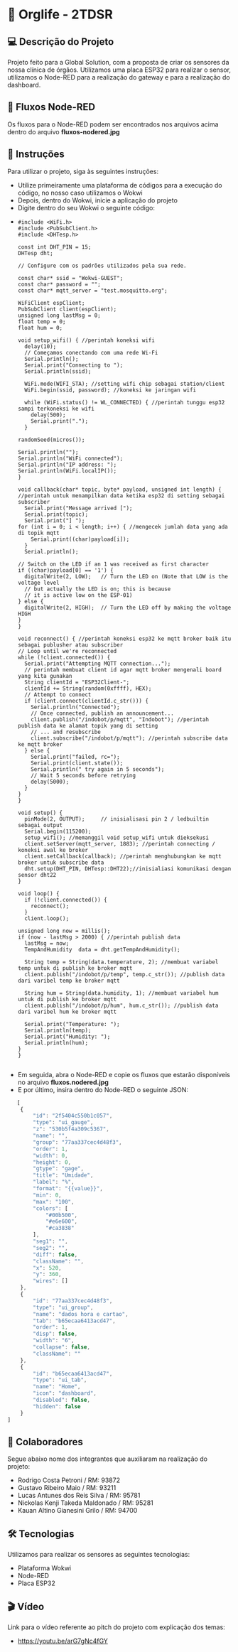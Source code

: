 #  🥼 **Orglife - 2TDSR**

## 💻 Descrição do Projeto
Projeto feito para a Global Solution, com a proposta de criar os sensores da nossa clínica de órgãos. Utilizamos uma placa ESP32 para realizar o sensor, utilizamos o Node-RED para a realização do gateway e para a realização do dashboard.

## 💎 Fluxos Node-RED 
Os fluxos para o Node-RED podem ser encontrados nos arquivos acima dentro do arquivo **fluxos-nodered.jpg**

## 📝 Instruções
Para utilizar o projeto, siga às seguintes instruções:
- Utilize primeiramente uma plataforma de códigos para a execução do código, no nosso caso utilizamos o Wokwi
- Depois, dentro do Wokwi, inicie a aplicação do projeto
- Digite dentro do seu Wokwi o seguinte código:
- ```
  #include <WiFi.h>
  #include <PubSubClient.h>
  #include <DHTesp.h>

  const int DHT_PIN = 15;
  DHTesp dht; 

  // Configure com os padrões utilizados pela sua rede.

  const char* ssid = "Wokwi-GUEST";
  const char* password = "";
  const char* mqtt_server = "test.mosquitto.org";

  WiFiClient espClient;
  PubSubClient client(espClient);
  unsigned long lastMsg = 0;
  float temp = 0;
  float hum = 0;

  void setup_wifi() { //perintah koneksi wifi
    delay(10);
    // Começamos conectando com uma rede Wi-Fi
    Serial.println();
    Serial.print("Connecting to ");
    Serial.println(ssid);

    WiFi.mode(WIFI_STA); //setting wifi chip sebagai station/client
    WiFi.begin(ssid, password); //koneksi ke jaringan wifi

    while (WiFi.status() != WL_CONNECTED) { //perintah tunggu esp32 sampi terkoneksi ke wifi
      delay(500);
      Serial.print(".");
    }

  randomSeed(micros());

  Serial.println("");
  Serial.println("WiFi connected");
  Serial.println("IP address: ");
  Serial.println(WiFi.localIP());
  }

  void callback(char* topic, byte* payload, unsigned int length) { //perintah untuk menampilkan data ketika esp32 di setting sebagai subscriber
    Serial.print("Message arrived [");
    Serial.print(topic);
    Serial.print("] ");
  for (int i = 0; i < length; i++) { //mengecek jumlah data yang ada di topik mqtt
      Serial.print((char)payload[i]);
    }
    Serial.println();

  // Switch on the LED if an 1 was received as first character
  if ((char)payload[0] == '1') {
    digitalWrite(2, LOW);   // Turn the LED on (Note that LOW is the voltage level
    // but actually the LED is on; this is because
    // it is active low on the ESP-01)
  } else {
    digitalWrite(2, HIGH);  // Turn the LED off by making the voltage HIGH
  }
  }

  void reconnect() { //perintah koneksi esp32 ke mqtt broker baik itu sebagai publusher atau subscriber
  // Loop until we're reconnected
  while (!client.connected()) {
    Serial.print("Attempting MQTT connection...");
    // perintah membuat client id agar mqtt broker mengenali board yang kita gunakan
    String clientId = "ESP32Client-";
    clientId += String(random(0xffff), HEX);
    // Attempt to connect
    if (client.connect(clientId.c_str())) {
      Serial.println("Connected");
      // Once connected, publish an announcement...
      client.publish("/indobot/p/mqtt", "Indobot"); //perintah publish data ke alamat topik yang di setting
      // ... and resubscribe
      client.subscribe("/indobot/p/mqtt"); //perintah subscribe data ke mqtt broker
    } else {
      Serial.print("failed, rc=");
      Serial.print(client.state());
      Serial.println(" try again in 5 seconds");
      // Wait 5 seconds before retrying
      delay(5000);
    }
  }
  }

  void setup() {
    pinMode(2, OUTPUT);     // inisialisasi pin 2 / ledbuiltin sebagai output
    Serial.begin(115200);
    setup_wifi(); //memanggil void setup_wifi untuk dieksekusi
    client.setServer(mqtt_server, 1883); //perintah connecting / koneksi awal ke broker
    client.setCallback(callback); //perintah menghubungkan ke mqtt broker untuk subscribe data
    dht.setup(DHT_PIN, DHTesp::DHT22);//inisialiasi komunikasi dengan sensor dht22
  }

  void loop() {
    if (!client.connected()) {
      reconnect();
    }
    client.loop();

  unsigned long now = millis();
  if (now - lastMsg > 2000) { //perintah publish data
    lastMsg = now;
    TempAndHumidity  data = dht.getTempAndHumidity();

    String temp = String(data.temperature, 2); //membuat variabel temp untuk di publish ke broker mqtt
    client.publish("/indobot/p/temp", temp.c_str()); //publish data dari varibel temp ke broker mqtt
    
    String hum = String(data.humidity, 1); //membuat variabel hum untuk di publish ke broker mqtt
    client.publish("/indobot/p/hum", hum.c_str()); //publish data dari varibel hum ke broker mqtt

    Serial.print("Temperature: ");
    Serial.println(temp);
    Serial.print("Humidity: ");
    Serial.println(hum);
  }
  }
 

- Em seguida, abra o Node-RED e copie os fluxos que estarão disponíveis no arquivo **fluxos.nodered.jpg**
- E por último, insira dentro do Node-RED o seguinte JSON:
```js
   [
    {
        "id": "2f5404c550b1c057",
        "type": "ui_gauge",
        "z": "530b5f4a309c5367",
        "name": "",
        "group": "77aa337cec4d48f3",
        "order": 1,
        "width": 0,
        "height": 0,
        "gtype": "gage",
        "title": "Umidade",
        "label": "%",
        "format": "{{value}}",
        "min": 0,
        "max": "100",
        "colors": [
            "#00b500",
            "#e6e600",
            "#ca3838"
        ],
        "seg1": "",
        "seg2": "",
        "diff": false,
        "className": "",
        "x": 520,
        "y": 360,
        "wires": []
    },
    {
        "id": "77aa337cec4d48f3",
        "type": "ui_group",
        "name": "dados hora e cartao",
        "tab": "b65ecaa6413acd47",
        "order": 1,
        "disp": false,
        "width": "6",
        "collapse": false,
        "className": ""
    },
    {
        "id": "b65ecaa6413acd47",
        "type": "ui_tab",
        "name": "Home",
        "icon": "dashboard",
        "disabled": false,
        "hidden": false
    }
]
```

## 🦺 Colaboradores
Segue abaixo nome dos integrantes que auxiliaram na realização do projeto:
* Rodrigo Costa Petroni / RM: 93872
* Gustavo Ribeiro Maio / RM: 93211
* Lucas Antunes dos Reis Silva / RM: 95781
* Nickolas Kenji Takeda Maldonado / RM: 95281
* Kauan Altino Gianesini Grilo / RM: 94700

## 🛠️ Tecnologias
Utilizamos para realizar os sensores as seguintes tecnologias:
* Plataforma Wokwi
* Node-RED
* Placa ESP32

## 🎬 Vídeo
Link para o vídeo referente ao pitch do projeto com explicação dos temas: 
* https://youtu.be/arG7gNc4fGY

